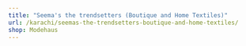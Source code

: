 ```yaml
---
title: "Seema's the trendsetters (Boutique and Home Textiles)"
url: /karachi/seemas-the-trendsetters-boutique-and-home-textiles/
shop: Modehaus
---
```


